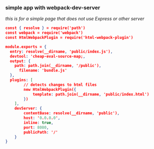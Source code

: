 ### simple app with webpack-dev-server
*this is for a simple page that does not use Express or other server*
```json
const { resolve } = require('path')
const webpack = require('webpack')
const HtmlWebpackPlugin = require('html-webpack-plugin')

module.exports = {
  entry: resolve(__dirname, 'public/index.js'),
  devtool: 'cheap-eval-source-map;,
  output: {
    path: path.join(__dirname, '/public'),
	  filename: 'bundle.js'
  },
  plugins: [
		// detects changes to html files
		new HtmlWebpackPlugin({
			template: path.join(__dirname, 'public/index.html')
		})
	],
	devServer: {
		contentBase: resolve(__dirname, 'public'),
		host: '0.0.0.0',
		inline: true,
		port: 8080,
		publicPath: '/'
	}
}
```
